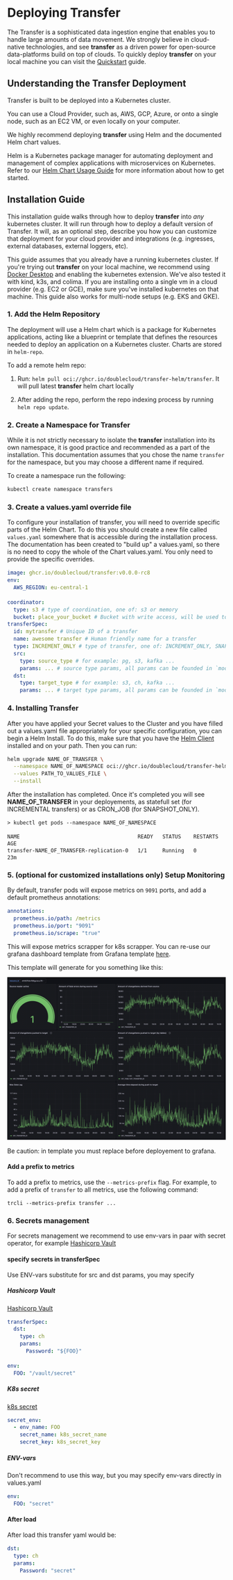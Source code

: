 # Deploying Transfer

The Transfer is a sophisticated data ingestion engine that enables you to handle large amounts of data movement.
We strongly believe in cloud-native technologies, and see **transfer** as a driven power for open-source data-platforms build on top of clouds.
To quickly deploy **transfer** on your local machine you can visit the [Quickstart](./getting_started.md) guide.

## Understanding the Transfer Deployment

Transfer is built to be deployed into a Kubernetes cluster.

You can use a Cloud Provider, such as, AWS, GCP, Azure, or onto a single node, such as an EC2 VM, or even locally on your computer.

We highly recommend deploying **transfer** using Helm and the documented Helm chart values.

Helm is a Kubernetes package manager for automating deployment and management of complex applications with microservices on Kubernetes.  
Refer to our [Helm Chart Usage Guide](../helm) for more information about how to get started.

## Installation Guide

This installation guide walks through how to deploy **transfer** into _any_ kubernetes cluster. It will run through how to deploy a default version of Transfer. It will, as an optional step, describe you how you can customize that deployment for your cloud provider and integrations (e.g. ingresses, external databases, external loggers, etc).

This guide assumes that you already have a running kubernetes cluster. If you're trying out **transfer** on your local machine, we recommend using [Docker Desktop](https://www.docker.com/products/docker-desktop/) and enabling the kubernetes extension. We've also tested it with kind, k3s, and colima. If you are installing onto a single vm in a cloud provider (e.g. EC2 or GCE), make sure you've installed kubernetes on that machine. This guide also works for multi-node setups (e.g. EKS and GKE).

### 1. Add the Helm Repository

The deployment will use a Helm chart which is a package for Kubernetes applications, acting like a blueprint or template that defines the resources needed to deploy an application on a Kubernetes cluster. Charts are stored in `helm-repo`.

To add a remote helm repo:

1. Run: `helm pull oci://ghcr.io/doublecloud/transfer-helm/transfer`. It will pull latest **transfer** helm chart locally

2. After adding the repo, perform the repo indexing process by running `helm repo update`.

### 2. Create a Namespace for Transfer

While it is not strictly necessary to isolate the **transfer** installation into its own namespace, it is good practice and recommended as a part of the installation.
This documentation assumes that you chose the name `transfer` for the namespace, but you may choose a different name if required.

To create a namespace run the following:

```sh
kubectl create namespace transfers
```

### 3. Create a values.yaml override file

To configure your installation of transfer, you will need to override specific parts of the Helm Chart. To do this you should create a new file called `values.yaml` somewhere that is accessible during the installation process.
The documentation has been created to "build up" a values.yaml, so there is no need to copy the whole of the Chart values.yaml. You only need to provide the specific overrides.

```yaml
image: ghcr.io/doublecloud/transfer:v0.0.0-rc8
env:
  AWS_REGION: eu-central-1

coordinator:
  type: s3 # type of coordination, one of: s3 or memory
  bucket: place_your_bucket # Bucket with write access, will be used to store state
transferSpec:
  id: mytransfer # Unique ID of a transfer
  name: awesome transfer # Human friendly name for a transfer
  type: INCREMENT_ONLY # type of transfer, one of: INCREMENT_ONLY, SNAPSHOT_ONLY, SNAPSHOT_AND_INCREMENT
  src:
    type: source_type # for example: pg, s3, kafka ...
    params: ... # source type params, all params can be founded in `model_source.go` for provider folder
  dst:
    type: target_type # for example: s3, ch, kafka ...
    params: ... # target type params, all params can be founded in `model_destination.go` for provider folder
```

### 4. Installing Transfer

After you have applied your Secret values to the Cluster and you have filled out a values.yaml file appropriately for your specific configuration, you can begin a Helm Install. To do this, make sure that you have the [Helm Client](https://helm.sh/docs/intro/install/) installed and on your path.
Then you can run:

```sh
helm upgrade NAME_OF_TRANSFER \
  --namespace NAME_OF_NAMESPACE oci://ghcr.io/doublecloud/transfer-helm/transfer \
  --values PATH_TO_VALUES_FILE \
  --install
```

After the installation has completed. Once it's completed you will see **NAME_OF_TRANSFER** in your deployements, as statefull set (for INCREMENTAL transfers) or as CRON_JOB (for SNAPSHOT_ONLY).

```shell
> kubectl get pods --namespace NAME_OF_NAMESPACE

NAME                                      READY   STATUS    RESTARTS   AGE
transfer-NAME_OF_TRANSFER-replication-0   1/1     Running   0          23m
```

### 5. (optional for customized installations only) Setup Monitoring

By default, transfer pods will expose metrics on `9091` ports, and add a default prometheus annotations:

```yaml
annotations:
  prometheus.io/path: /metrics
  prometheus.io/port: "9091"
  prometheus.io/scrape: "true"
```

This will expose metrics scrapper for k8s scrapper. You can re-use our grafana dashboard template from Grafana template [here](../assets/grafana.tmpl.json).

This template will generate for you something like this:

![demo_grafana_dashboard.png](_assets/demo_grafana_dashboard.png)

Be caution: in template you must replace **<Your-Prometheus-source-ID>** before deployement to grafana.

#### Add a prefix to metrics

To add a prefix to metrics, use the `--metrics-prefix` flag. For example, to add a prefix of `transfer` to all metrics, use the following command:

```
trcli --metrics-prefix transfer ...
```

### 6. Secrets management

For secrets management we recommend to use env-vars in paar with secret operator, for example [Hashicorp Vault](https://developer.hashicorp.com/vault/docs/platform/k8s/injector/examples)

#### specify secrets in transferSpec

Use ENV-vars substitute for src and dst params, you may specify

##### Hashicorp Vault

[Hashicorp Vault](https://developer.hashicorp.com/vault/docs/platform/k8s/injector/examples)

```yaml
transferSpec:
  dst:
    type: ch
    params:
      Password: "${FOO}"

env:
  FOO: "/vault/secret"
```

##### K8s secret

[k8s secret](https://kubernetes.io/docs/concepts/configuration/secret/)

```yaml
secret_env:
  - env_name: FOO
    secret_name: k8s_secret_name
    secret_key: k8s_secret_key
```

##### ENV-vars

Don't recommend to use this way, but you may specify env-vars directly in values.yaml

```yaml
env:
  FOO: "secret"
```

#### After load

After load this transfer yaml would be:

```yaml
dst:
  type: ch
  params:
    Password: "secret"
```
